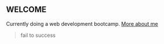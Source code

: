 ## WELCOME 

Currently doing a web development bootcamp.
[More about me](https://github.com/nikwilms/nikwilms/blob/c2524d192b4635b47d6538e636418cb727fdf890/AboutMe.md)

> fail to success
